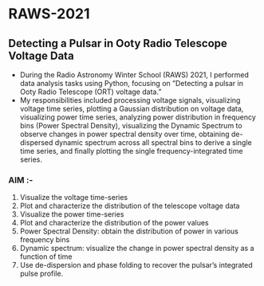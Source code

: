 # RAWS-2021
## Detecting a Pulsar in Ooty Radio Telescope Voltage Data

- During the Radio Astronomy Winter School (RAWS) 2021, I performed data analysis tasks using
Python, focusing on ”Detecting a pulsar in Ooty Radio Telescope (ORT) voltage data.”
- My responsibilities included processing voltage signals, visualizing voltage time series, plotting a
Gaussian distribution on voltage data, visualizing power time series, analyzing power distribution
in frequency bins (Power Spectral Density), visualizing the Dynamic Spectrum to observe changes
in power spectral density over time, obtaining de-dispersed dynamic spectrum across all spectral
bins to derive a single time series, and finally plotting the single frequency-integrated time series.

### AIM :-
1) Visualize the voltage time-series
2) Plot and characterize the distribution of the telescope voltage data
3) Visualize the power time-series
4) Plot and characterize the distribution of the power values
5) Power Spectral Density: obtain the distribution of power in various frequency bins
6) Dynamic spectrum: visualize the change in power spectral density as a function of time
7) Use de-dispersion and phase folding to recover the pulsar’s integrated pulse profile.
